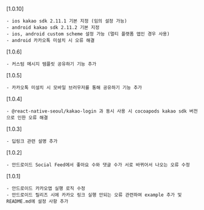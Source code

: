 [1.0.10]

    - ios kakao sdk 2.11.1 기본 지정 (임의 설정 가능)
    - android kakao sdk 2.11.2 기본 지정
    - ios, android custom scheme 설정 가능 (멀티 플랫폼 앱인 경우 사용)
    - android 카카오톡 미설치 시 오류 해결

[1.0.6]

    - 커스텀 메시지 템플릿 공유하기 기능 추가

[1.0.5]

    - 카카오톡 미설치 시 모바일 브러우저를 통해 공유하기 기능 추가

[1.0.4]

    - @react-native-seoul/kakao-login 과 동시 사용 시 cocoapods kakao sdk 버전으로 인한 오류 해결

[1.0.3]

    - 딥링크 관련 설명 추가

[1.0.2]

    - 안드로이드 Social Feed에서 좋아요 수와 댓글 수가 서로 바뀌어서 나오는 오류 수정

[1.0.1]

    - 안드로이드 카카오앱 실행 로직 수정
    - 안드로이드 릴리즈 시에 카카오 링크 실행 안되는 오류 관련하여 example 추가 및 README.md에 설정 사항 추가
